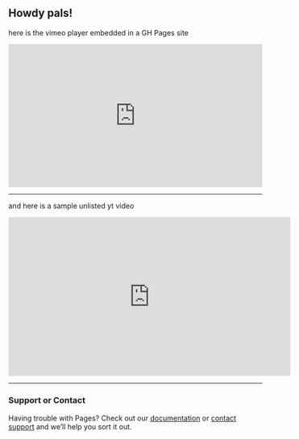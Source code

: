 ## Howdy pals!

here is the vimeo player embedded in a GH Pages site
<div style="padding:56.25% 0 0 0;position:relative;"><iframe src="https://vimeo.com/event/1327537/embed/d8817e8277" frameborder="0" allow="autoplay; fullscreen; picture-in-picture" allowfullscreen style="position:absolute;top:0;left:0;width:100%;height:100%;"></iframe></div>

------------

and here is a sample unlisted yt video
<iframe width="560" height="315" src="https://www.youtube-nocookie.com/embed/GTVn67sdmvA?&amp;modestbranding=1&amp;rel=0&amp;showinfo=0" title="YouTube video player" frameborder="0" allow="accelerometer; autoplay; clipboard-write; encrypted-media; gyroscope; picture-in-picture" allowfullscreen></iframe>



-----

### Support or Contact

Having trouble with Pages? Check out our [documentation](https://docs.github.com/categories/github-pages-basics/) or [contact support](https://support.github.com/contact) and we’ll help you sort it out.
